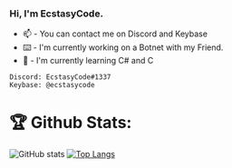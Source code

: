 ### Hi, I'm EcstasyCode. 
- 📫 - You can contact me on Discord and Keybase
- ⌨️ - I'm currently working on a Botnet with my Friend.
- 📙 - I'm currently learning C# and C
```
Discord: EcstasyCode#1337
Keybase: @ecstasycode
```

# 🏆 Github Stats:
![GitHub stats](https://github-readme-stats.vercel.app/api?username=ecstasycode&theme=radial&show_icons=true&layout=compact)
[![Top Langs](https://github-readme-stats.vercel.app/api/top-langs/?username=ecstasycode&theme=radial&layout=compact)](https://github.com/ecstasycode)
